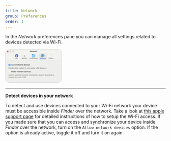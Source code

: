 ```yaml
---
title: Network
group: Preferences
order: 1
---
```


In the *Network* preferences pane you can manage all settings related to devices detected via Wi-Fi.

<img style="border: 1px solid lightgrey; border-radius: 12px;" src="images/network_preferences.png" alt="no device screen" width="35%"/>

--- 

**Detect devices in your network**   

To detect and use devices connected to your Wi-Fi network your device must be accessible inside *Finder* over the network. Take a look at [this apple support page](https://support.apple.com/en-gb/guide/mac-help/mchlada1d602/mac) for detailed instructions of how to setup the Wi-Fi access. If you made sure that you can access and synchronize your device inside *Finder* over the network, turn on the `Allow network devices` option. If the option is already active, toggle it off and turn it on again.
